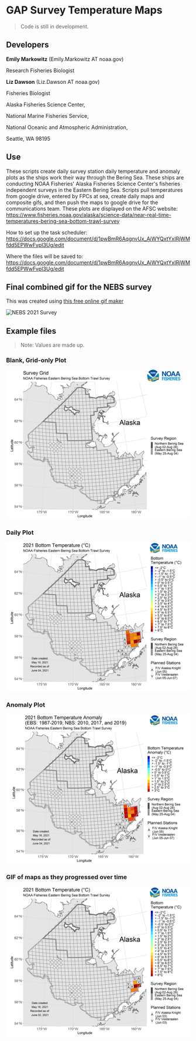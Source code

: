 # GAP Survey Temperature Maps

<!-- badges: start -->
<!-- badges: end -->

> Code is still in development. 

## Developers

**Emily Markowitz** (Emily.Markowitz AT noaa.gov)

Research Fisheries Biologist

**Liz Dawson** (Liz.Dawson AT noaa.gov)

Fisheries Biologist


Alaska Fisheries Science Center, 

National Marine Fisheries Service, 

National Oceanic and Atmospheric Administration,

Seattle, WA 98195


## Use

These scripts create daily survey station daily temperature and anomaly plots as the ships work their way through the Bering Sea. These ships are conducting NOAA Fisheries' Alaska Fisheries Science Center's fisheries independent surveys in the Eastern Bering Sea. Scripts pull temperatures from google drive, entered by FPCs at sea, create daily maps and composite gifs, and then push the maps to google drive for the communications team. These plots are displayed on the AFSC website: https://www.fisheries.noaa.gov/alaska/science-data/near-real-time-temperatures-bering-sea-bottom-trawl-survey

How to set up the task scheduler:  https://docs.google.com/document/d/1pwBmR6AqgnvUx_AiWYQxtYxIRjWMfdd5EPWwFvpI3Ug/edit

Where the files will be saved to:  https://docs.google.com/document/d/1pwBmR6AqgnvUx_AiWYQxtYxIRjWMfdd5EPWwFvpI3Ug/edit


## Final combined gif for the NEBS survey

This was created using [this free online gif maker](https://gifmaker.me/)

![NEBS 2021 Survey](./test/final_2021_nebs_daily_400ms.gif)

## Example files

> Note: Values are made up. 


### Blank, Grid-only Plot

![Daily Temperatrues](./test/_grid.png)

### Daily Plot

![Daily Temperatrues](./test/2021-06-04_daily.png)


### Anomaly Plot

![Anomaly Temperatrues](./test/2021-06-04_anom.png)


### GIF of maps as they progressed over time

![GIF of Daily Temperatrues](./test/2021-06-04_daily.gif)


